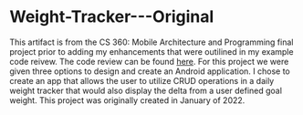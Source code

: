 # Weight-Tracker---Original
This artifact is from the CS 360: Mobile Architecture and Programming final project prior to adding my enhancements that were outilined in my example code reivew. The code review can be found [here](https://www.youtube.com/watch?v=Pwx_MJLvxNQ). For this project we were given three options to design and create an Android application. I chose to create an app that allows the user to utilize CRUD operations in a daily weight tracker that would also display the delta from a user defined goal weight. This project was originally created in January of 2022. 
